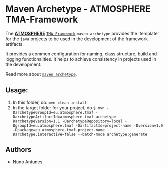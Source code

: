 # Maven Archetype - ATMOSPHERE TMA-Framework

The [**ATMOSPHERE**](http://www.atmosphere-eubrazil.eu) [`TMA-Framework`](https://github.com/eubr-atmosphere/tma-framework) `maven archetype` provides the 'template' for the `java` projects to be used in the development of the framework artifacts.

It provides a common configuration for naming, class structure, build and logging functionalities. 
It helps to achieve consistency in projects used in the development.


Read more about [`maven archetype`](https://maven.apache.org/guides/introduction/introduction-to-archetypes.html).




## Usage:

1. In this folder, do: `mvn clean install`
2. In the target folder for your project, do
	`$ mvn -DarchetypeGroupId=eu.atmosphere.tmaf -DarchetypeArtifactId=atmosphere-tmaf-archetype -DarchetypeVersion=1.1 -DarchetypeRepository=local -DgroupId=eu.atmosphere.tmaf -DartifactId=project-name -Dversion=1.0 -Dpackage=eu.atmosphere.tmaf.project-name -Darchetype.interactive=false --batch-mode archetype:generate`



## Authors
* Nuno Antunes

